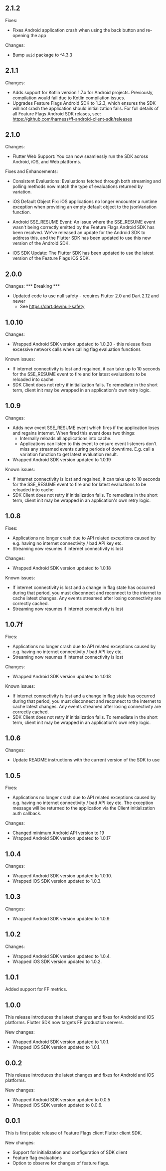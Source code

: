 ## 2.1.2

Fixes:

* Fixes Android application crash when using the back button and re-opening the app

Changes:

* Bump `uuid` package to ^4.3.3

## 2.1.1

Changes:

* Adds support for Kotlin version 1.7.x for Android projects. Previously, compilation would fail
due to Kotlin compilation issues.
* Upgrades Feature Flags Android SDK to 1.2.3, which ensures the SDK will not crash the application
should initialization fails. For full details of all Feature Flags Android SDK relases, see: https://github.com/harness/ff-android-client-sdk/releases


## 2.1.0

Changes:

* Flutter Web Support: You can now seamlessly run the SDK across Android, iOS, and Web platforms. 


Fixes and Enhancements:

* Consistent Evaluations: Evaluations fetched through both streaming and polling methods now match the type of evaluations returned by variation.


* iOS Default Object Fix: iOS applications no longer encounter a runtime exception when providing an empty default object to the jsonVariation function.


* Android SSE_RESUME Event: An issue where the SSE_RESUME event wasn't being correctly emitted by the Feature Flags Android SDK has been resolved. We've released an update for the Android SDK to address this, and the Flutter SDK has been updated to use this new version of the Android SDK.


* iOS SDK Update: The Flutter SDK has been updated to use the latest version of the Feature Flags iOS SDK.

## 2.0.0

Changes:
*** Breaking ***
* Updated code to use null safety - requires Flutter 2.0 and Dart 2.12 and newer 
    * See https://dart.dev/null-safety


## 1.0.10

Changes:

* Wrapped Android SDK version updated to 1.0.20 - this release fixes excessive network calls when calling flag evaluation functions


Known issues:

* If internet connectivity is lost and regained, it can take up to 10 seconds for the SSE_RESUME event to fire and for latest evaluations to be reloaded into cache
* SDK Client does not retry if initialization fails. To remediate in the short term, client init may be wrapped in an application's own retry logic.


## 1.0.9

Changes:

* Adds new event SSE_RESUME event which fires if the application loses and regains internet. When fired this event does two things:
  * Internally reloads all applications into cache.
  * Applications can listen to this event to ensure event listeners don't miss any streamed events during periods of downtime. E.g. call a variation function to get latest evaluation result.
* Wrapped Android SDK version updated to 1.0.19


Known issues:

* If internet connectivity is lost and regained, it can take up to 10 seconds for the SSE_RESUME event to fire and for latest evaluations to be reloaded into cache
* SDK Client does not retry if initialization fails. To remediate in the short term, client init may be wrapped in an application's own retry logic.

## 1.0.8

Fixes:

* Applications no longer crash due to API related exceptions caused by e.g. having no internet connectivity / bad API key etc.
* Streaming now resumes if internet connectivity is lost

Changes:

* Wrapped Android SDK version updated to 1.0.18

Known issues:

* If internet connectivity is lost and a change in flag state has occurred during that period, you must
  disconnect and reconnect to the internet to cache latest changes. Any events streamed after losing connectivity are correctly cached.
* Streaming now resumes if internet connectivity is lost

## 1.0.7f

Fixes:

* Applications no longer crash due to API related exceptions caused by e.g. having no internet connectivity / bad API key etc.
* Streaming now resumes if internet connectivity is lost

Changes:

* Wrapped Android SDK version updated to 1.0.18

Known issues:

* If internet connectivity is lost and a change in flag state has occurred during that period, you must
disconnect and reconnect to the internet to cache latest changes. Any events streamed after losing connectivity are correctly cached.
* SDK Client does not retry if initialization fails. To remediate in the short term, client init may be wrapped in an application's own retry logic.

## 1.0.6
Changes:

* Update README instructions with the current version of the SDK to use

## 1.0.5

Fixes:

* Applications no longer crash due to API related exceptions caused by e.g. having no internet connectivity / bad API key etc. 
The exception message will be returned to the application via the Client initialization auth callback. 

Changes:

* Changed minimum Android API version to 19 
* Wrapped Android SDK version updated to 1.0.17

## 1.0.4

Changes:

* Wrapped Android SDK version updated to 1.0.10.
* Wrapped iOS SDK version updated to 1.0.3.

## 1.0.3

Changes:

* Wrapped Android SDK version updated to 1.0.9.

## 1.0.2

Changes:

* Wrapped Android SDK version updated to 1.0.4.
* Wrapped iOS SDK version updated to 1.0.2.

## 1.0.1

Added support for FF metrics.

## 1.0.0

This release introduces the latest changes and fixes for Android and iOS platforms.
Flutter SDK now targets FF production servers.  

New changes:

* Wrapped Android SDK version updated to 1.0.1.
* Wrapped iOS SDK version updated to 1.0.1.

## 0.0.2

This release introduces the latest changes and fixes for Android and iOS platforms.

New changes:

* Wrapped Android SDK version updated to 0.0.5
* Wrapped iOS SDK version updated to 0.0.6.

## 0.0.1

This is first pubic release of Feature Flags client Flutter client SDK.

New changes:

* Support for initialization and configuration of SDK client
* Feature flag evaluations
* Option to observe for changes of feature flags.
